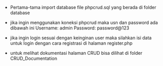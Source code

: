 * Pertama-tama import database file phpcrud.sql yang berada di folder database

* jika ingin menggunakan koneksi phpcrud maka usn dan password ada dibawah ini
Username: admin
Password: password@123

* jika ingin login sesuai dengan keinginan user maka silahkan isi data untuk login dengan cara registrasi di halaman register.php

* untuk melihat dokumentasi halaman CRUD bisa dilihat di folder CRUD_Documentation
